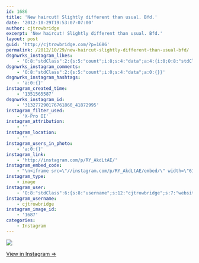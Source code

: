 ```yaml
---
id: 1686
title: 'New haircut! Slightly different than usual. Bfd.'
date: '2012-10-29T19:53:07-07:00'
author: cjtrowbridge
excerpt: 'New haircut! Slightly different than usual. Bfd.'
layout: post
guid: 'http://cjtrowbridge.com/?p=1686'
permalink: /2012/10/29/new-haircut-slightly-different-than-usual-bfd/
dsgnwrks_instagram_likes:
    - 'O:8:"stdClass":2:{s:5:"count";i:8;s:4:"data";a:4:{i:0;O:8:"stdClass":4:{s:8:"username";s:8:"_itsruss";s:15:"profile_picture";s:106:"https://igcdn-photos-g-a.akamaihd.net/hphotos-ak-xaf1/t51.2885-19/10986418_672265729562278_547290907_a.jpg";s:2:"id";s:8:"11272440";s:9:"full_name";s:4:"Russ";}i:1;O:8:"stdClass":4:{s:8:"username";s:12:"paulytotally";s:15:"profile_picture";s:84:"https://instagramimages-a.akamaihd.net/profiles/profile_54537098_75sq_1340270519.jpg";s:2:"id";s:8:"54537098";s:9:"full_name";s:14:"Paul L. Rivera";}i:2;O:8:"stdClass":4:{s:8:"username";s:5:"the1x";s:15:"profile_picture";s:108:"https://igcdn-photos-f-a.akamaihd.net/hphotos-ak-xaf1/t51.2885-19/10932031_1572997059603757_1718406823_a.jpg";s:2:"id";s:6:"854059";s:9:"full_name";s:12:"paul guz "X"";}i:3;O:8:"stdClass":4:{s:8:"username";s:7:"raybxxx";s:15:"profile_picture";s:83:"https://instagramimages-a.akamaihd.net/profiles/profile_2300918_75sq_1367014632.jpg";s:2:"id";s:7:"2300918";s:9:"full_name";s:9:"Ray Bacon";}}}'
dsgnwrks_instagram_comments:
    - 'O:8:"stdClass":2:{s:5:"count";i:0;s:4:"data";a:0:{}}'
dsgnwrks_instagram_hashtags:
    - 'a:0:{}'
instagram_created_time:
    - '1351565587'
dsgnwrks_instagram_id:
    - '313277290176761860_41872995'
instagram_filter_used:
    - 'X-Pro II'
instagram_attribution:
    - ''
instagram_location:
    - ''
instagram_users_in_photo:
    - 'a:0:{}'
instagram_link:
    - 'http://instagram.com/p/RY_AkdLtAE/'
instagram_embed_code:
    - "\n<iframe src=\"//instagram.com/p/RY_AkdLtAE/embed/\" width=\"612\" height=\"710\" frameborder=\"0\" scrolling=\"no\" allowtransparency=\"true\"></iframe>\n"
instagram_type:
    - image
instagram_user:
    - 'O:8:"stdClass":6:{s:8:"username";s:12:"cjtrowbridge";s:7:"website";s:0:"";s:15:"profile_picture";s:103:"https://igcdn-photos-f-a.akamaihd.net/hphotos-ak-xpa1/t51.2885-19/925559_452430704897917_67836701_a.jpg";s:9:"full_name";s:13:"CJ Trowbridge";s:3:"bio";s:0:"";s:2:"id";s:8:"41872995";}'
instagram_username:
    - cjtrowbridge
instagram_image_id:
    - '1687'
categories:
    - Instagram
---
```


[![](http://blog.cjtrowbridge.com/wp-content/uploads/2012/10/eedaccae223c11e28d2722000a1f8fa0_7.jpg)](http://instagram.com/p/RY_AkdLtAE/)

[View in Instagram ⇒](http://instagram.com/p/RY_AkdLtAE/)